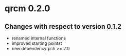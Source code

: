 qrcm 0.2.0
=============

Changes with respect to version 0.1.2
------------------

* renamed internal functions
* improved starting pointst
* new dependency pch >= 2.0
